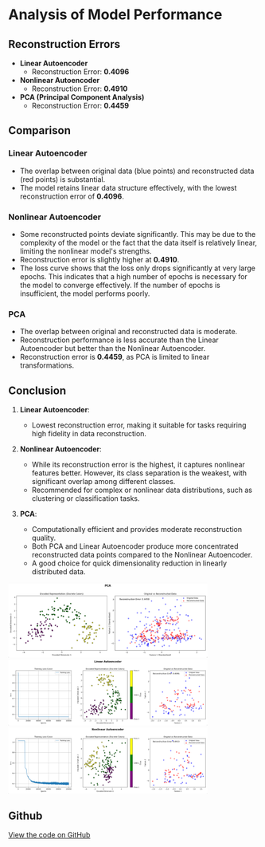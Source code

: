 

# Analysis of Model Performance

## Reconstruction Errors
- **Linear Autoencoder**
  - Reconstruction Error: **0.4096**
- **Nonlinear Autoencoder**
  - Reconstruction Error: **0.4910**
- **PCA (Principal Component Analysis)**
  - Reconstruction Error: **0.4459**

##  Comparison 
### **Linear Autoencoder**
- The overlap between original data (blue points) and reconstructed data (red points) is substantial.
- The model retains linear data structure effectively, with the lowest reconstruction error of **0.4096**.

### **Nonlinear Autoencoder**

- Some reconstructed points deviate significantly. This may be due to the complexity of the model or the fact that the data itself is relatively linear, limiting the nonlinear model's strengths.
- Reconstruction error is slightly higher at **0.4910**.
- The loss curve shows that the loss only drops significantly at very large epochs. This indicates that a high number of epochs is necessary for the model to converge effectively. If the number of epochs is insufficient, the model performs poorly.





### **PCA**
- The overlap between original and reconstructed data is moderate.
- Reconstruction performance is less accurate than the Linear Autoencoder but better than the Nonlinear Autoencoder.
- Reconstruction error is **0.4459**, as PCA is limited to linear transformations.

## Conclusion
1. **Linear Autoencoder**:
   - Lowest reconstruction error, making it suitable for tasks requiring high fidelity in data reconstruction.

2. **Nonlinear Autoencoder**:
   - While its reconstruction error is the highest, it captures nonlinear features better. However, its class separation is the weakest, with significant overlap among different classes.
   - Recommended for complex or nonlinear data distributions, such as clustering or classification tasks.

3. **PCA**:
   - Computationally efficient and provides moderate reconstruction quality.
   - Both PCA and Linear Autoencoder produce more concentrated reconstructed data points compared to the Nonlinear Autoencoder.
   - A good choice for quick dimensionality reduction in linearly distributed data.

<img src="./PCA.png" alt="Description of image" width="400"/>

<img src="./linear autoencoder.png" alt="Description of image" width="400"/>

<img src="./nolinear autoencoder.png" alt="Description of image" width="400"/>



## Github

[View the code on GitHub](https://github.com/POLARbearwow/AI-and-Machine-Learning-Fall-2024/tree/main/hw9)
